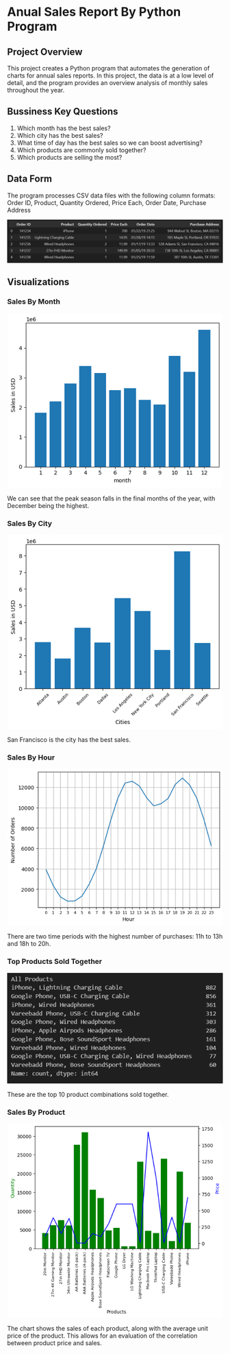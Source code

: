 # Anual Sales Report By Python Program

## Project Overview
This project creates a Python program that automates the generation of charts for annual sales reports. In this project, the data is at a low level of detail, and the program provides an overview analysis of monthly sales throughout the year.

## Bussiness Key Questions
1. Which month has the best sales?
2. Which city has the best sales?
3. What time of day has the best sales so we can boost advertising?
4. Which products are commonly sold together?
5. Which products are selling the most?

## Data Form
The program processes CSV data files with the following column formats:  
Order ID, Product, Quantity Ordered, Price Each, Order Date, Purchase Address  

![](images/data_form.PNG) 

## Visualizations

### Sales By Month
![](images/sales_by_month_column_chart.png)

We can see that the peak season falls in the final months of the year, with December being the highest.

### Sales By City
![](images/sales_by_city_column_chart.png)

San Francisco is the city has the best sales.

### Sales By Hour
![](images/sales_by_hour_line_chart.png)

There are two time periods with the highest number of purchases: 11h to 13h and 18h to 20h.

### Top Products Sold Together
![](images/top_products_sold_together.PNG)

These are the top 10 product combinations sold together.

### Sales By Product
![](images/sales_by_product_column_chart.png)

The chart shows the sales of each product, along with the average unit price of the product. This allows for an evaluation of the correlation between product price and sales.






